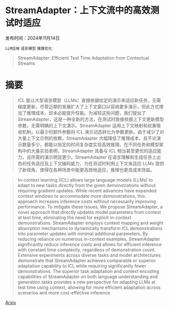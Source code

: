 # StreamAdapter：上下文流中的高效测试时适应

发布时间：2024年11月14日

`LLM应用` `语言模型` `推理优化`

> StreamAdapter: Efficient Test Time Adaptation from Contextual Streams

# 摘要

> ICL 能让大型语言模型（LLMs）直接依据给定的演示来适应新任务，无需梯度更新。尽管近期的发展扩大了上下文窗口以容纳更多演示，但此方式增加了推理成本，却未必能提升性能。为减轻这些问题，我们提出了 StreamAdapter，这是一种全新的方法，在测试时直接依据上下文更新模型参数，无需明确的上下文演示。StreamAdapter 运用上下文映射和权重吸收机制，以最少的额外参数将 ICL 演示动态转化为参数更新。由于减少了对大量上下文示例的依赖，StreamAdapter 大幅降低了推理成本，且不论演示数量多少，都能以恒定的时间复杂度实现高效推理。在不同任务和模型架构中的大量实验表明，StreamAdapter 具备与 ICL 相当甚至更优的适应能力，且所需的演示明显更少。StreamAdapter 在语言理解和生成任务上出色的任务适应及上下文编码能力，为在测试时利用上下文来适应 LLMs 提供了新视角，使得在各种场景中能更高效地适应，推理也更具成本效益。

> In-context learning (ICL) allows large language models (LLMs) to adapt to new tasks directly from the given demonstrations without requiring gradient updates. While recent advances have expanded context windows to accommodate more demonstrations, this approach increases inference costs without necessarily improving performance. To mitigate these issues, We propose StreamAdapter, a novel approach that directly updates model parameters from context at test time, eliminating the need for explicit in-context demonstrations. StreamAdapter employs context mapping and weight absorption mechanisms to dynamically transform ICL demonstrations into parameter updates with minimal additional parameters. By reducing reliance on numerous in-context examples, StreamAdapter significantly reduce inference costs and allows for efficient inference with constant time complexity, regardless of demonstration count. Extensive experiments across diverse tasks and model architectures demonstrate that StreamAdapter achieves comparable or superior adaptation capability to ICL while requiring significantly fewer demonstrations. The superior task adaptation and context encoding capabilities of StreamAdapter on both language understanding and generation tasks provides a new perspective for adapting LLMs at test time using context, allowing for more efficient adaptation across scenarios and more cost-effective inference

[Arxiv](https://arxiv.org/abs/2411.09289)